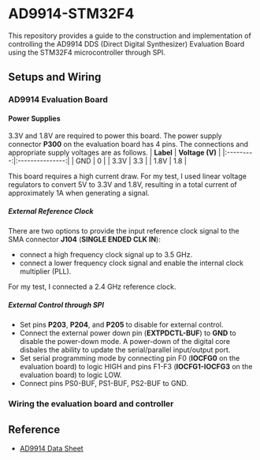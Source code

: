 # AD9914-STM32F4
This repository provides a guide to the construction and implementation of controlling the AD9914 DDS (Direct Digital Synthesizer) Evaluation Board using the STM32F4 microcontroller through SPI. 
## Setups and Wiring
### AD9914 Evaluation Board
#### Power Supplies ####
3.3V and 1.8V are required to power this board. The power supply connector **P300** on the evaluation board has 4 pins. The connections and appropriate supply voltages are as follows.
| **Label** | **Voltage (V)** |
|:---------:|:---------------:|
|    GND    |        0        |
|    3.3V   |       3.3       |
|    1.8V   |       1.8       |

This board requires a high current draw. For my test, I used linear voltage regulators to convert 5V to 3.3V and 1.8V, resulting in a total current of approximately 1A when generating a signal.
##### External Reference Clock #####
There are two options to provide the input reference clock signal to the SMA connector **J104** (**SINGLE ENDED CLK IN**):
- connect a high frequency clock signal up to 3.5 GHz.
- connect a lower frequency clock signal and enable the internal clock multiplier (PLL).

For my test, I connected a 2.4 GHz reference clock.
##### External Control through SPI #####
- Set pins **P203**, **P204**, and **P205** to disable for external control.
- Connect the external power down pin (**EXTPDCTL-BUF**) to **GND** to disable the power-down mode. A power-down of the digital core disbales the ability to update the serial/parallel input/output port.
- Set serial programming mode by connecting pin F0 (**IOCFG0** on the evaluation board) to logic HIGH and pins F1-F3 (**IOCFG1-IOCFG3** on the evaluation board) to logic LOW.
- Connect pins PS0-BUF, PS1-BUF, PS2-BUF to GND.
### Wiring the evaluation board and controller


## Reference
- [AD9914 Data Sheet](https://www.analog.com/media/en/technical-documentation/data-sheets/ad9914.pdf)
